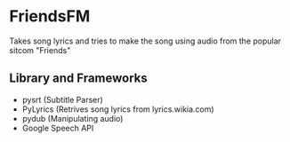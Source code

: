 # FriendsFM
Takes song lyrics and tries to make the song using audio from the popular sitcom "Friends"

## Library and Frameworks
- pysrt (Subtitle Parser)
- PyLyrics (Retrives song lyrics from lyrics.wikia.com)
- pydub (Manipulating audio)
- Google Speech API

